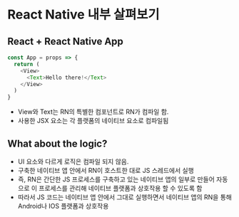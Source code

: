 # React Native 내부 살펴보기

## React + React Native App

```js
const App = props => {
  return (
    <View>
      <Text>Hello there!</Text>
    </View>
  )
}
```
- View와 Text는 RN의 특별한 컴포넌트로 RN가 컴파일 함.
- 사용한 JSX 요소는 각 플랫폼의 네이티브 요소로 컴파일됨

## What about the logic?

- UI 요소와 다르게 로직은 컴파일 되지 않음.
- 구축한 네이티브 앱 안에서 RN이 호스트한 대로 JS 스레드에서 실행
- 즉, RN은 간단한 JS 프로세스를 구축하고 있는 네이티브 앱의 일부로 만들어 자동으로 이 프로세스를 관리해 네이티브 플랫폼과 상호작용 할 수 있도록 함
- 따라서 JS 코드는 네이티브 앱 안에서 그대로 실행하면서 네이티브 앱의 RN을 통해 Android나 IOS 플랫폼과 상호작용


